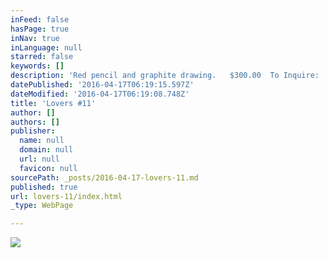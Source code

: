 ```yaml
---
inFeed: false
hasPage: true
inNav: true
inLanguage: null
starred: false
keywords: []
description: 'Red pencil and graphite drawing.   $300.00  To Inquire:  Sketch47@hotmail.com'
datePublished: '2016-04-17T06:19:15.597Z'
dateModified: '2016-04-17T06:19:08.748Z'
title: 'Lovers #11'
author: []
authors: []
publisher:
  name: null
  domain: null
  url: null
  favicon: null
sourcePath: _posts/2016-04-17-lovers-11.md
published: true
url: lovers-11/index.html
_type: WebPage

---
```

![](https://the-grid-user-content.s3-us-west-2.amazonaws.com/b34ee427-691c-4897-91fa-58940a2e85b7.jpg)